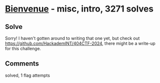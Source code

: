 [Bienvenue](challenge_files/README.md) - misc, intro, 3271 solves
===


## Solve

Sorry! I haven't gotten around to writing that one yet, but check out https://github.com/HackademINT/404CTF-2024, there might be a write-up for this challenge.

## Comments

solved, 1 flag attempts